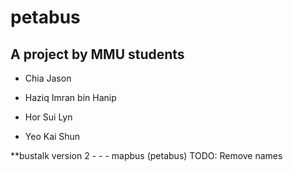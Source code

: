 # petabus
## A project by MMU students

- Chia Jason

- Haziq Imran bin Hanip

- Hor Sui Lyn

- Yeo Kai Shun
    

**bustalk version 2 - - - mapbus (petabus)
TODO: Remove names
